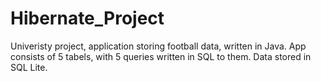 # Hibernate_Project
Univeristy project, application storing football data, written in Java.
App consists of 5 tabels, with 5 queries written in SQL to them.
Data stored in SQL Lite.
